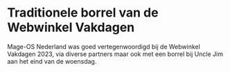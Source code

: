 # Traditionele borrel van de Webwinkel Vakdagen

Mage-OS Nederland was goed vertegenwoordigd bij de Webwinkel Vakdagen 2023, via diverse partners maar ook met een borrel bij Uncle Jim aan het eind van de woensdag.